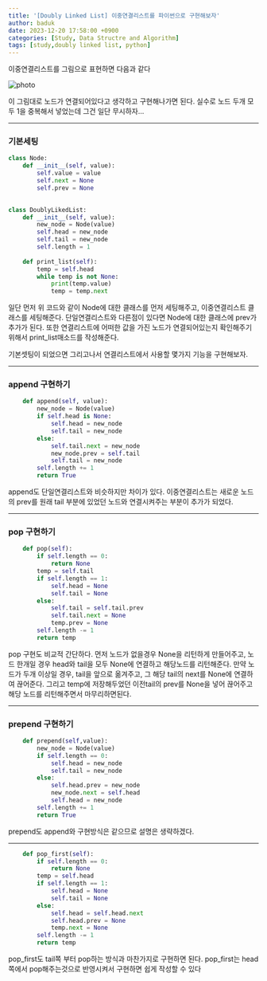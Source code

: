 ```yaml
---
title: '[Doubly Linked List] 이중연결리스트를 파이썬으로 구현해보자'
author: baduk
date: 2023-12-20 17:58:00 +0900
categories: [Study, Data Structre and Algorithm]
tags: [study,doubly linked list, python]
---
```

이중연결리스트를 그림으로 표현하면 다음과 같다

![photo](https://lh3.googleusercontent.com/pw/ABLVV856S-j7ixrf3-4lOik9eyri_NrrLsI6BwAWlSjicVOv0c8CmWerHvI3_wX0hJkj-BOopcSct0WVnJcAPbOlCsLCabPbsPWK40KyLSnXuF45BRtWOe9CV_30SdJWrzIdIua0rBt10veAi4RpaqZImG4=w940-h400-s-no-gm?authuser=0)

이 그림대로 노드가 연결되어있다고 생각하고 구현해나가면 된다. 실수로 노드 두개 모두 1을 중복해서 넣었는데 그건 일단 무시하자...

---
### 기본세팅

```python
class Node:
    def __init__(self, value):
        self.value = value
        self.next = None
        self.prev = None
    

class DoublyLikedList:
    def __init__(self, value):
        new_node = Node(value)
        self.head = new_node
        self.tail = new_node
        self.length = 1
    
    def print_list(self):
        temp = self.head
        while temp is not None:
            print(temp.value)
            temp = temp.next
```
일단 먼저 위 코드와 같이 Node에 대한 클래스를 먼저 세팅해주고, 이중연결리스트 클래스를 세팅해준다. 단일연결리스트와 다른점이 있다면 Node에 대한 클래스에 prev가 추가가 된다. 또한 연결리스트에 어떠한 값을 가진 노드가 연결되어있는지 확인해주기 위해서 print_list매소드를 작성해준다.

기본셋팅이 되었으면 그리고나서 연결리스트에서 사용할 몇가지 기능을 구현해보자.

---
### append 구현하기
```python
    def append(self, value):
        new_node = Node(value)
        if self.head is None:
            self.head = new_node
            self.tail = new_node
        else:
            self.tail.next = new_node
            new_node.prev = self.tail
            self.tail = new_node
        self.length += 1
        return True
```
append도 단일연결리스트와 비슷하지만 차이가 있다. 이중연결리스트는 새로운 노드의 prev를 원래 tail 부분에 있었던 노드와 연결시켜주는 부분이 추가가 되었다.

---
### pop 구현하기

```python
    def pop(self):
        if self.length == 0:
            return None
        temp = self.tail
        if self.length == 1:
            self.head = None
            self.tail = None
        else:
            self.tail = self.tail.prev
            self.tail.next = None
            temp.prev = None
        self.length -= 1
        return temp
```
pop 구현도 비교적 간단하다. 먼저 노드가 없을경우 None을 리턴하게 만들어주고, 노드 한개일 경우 head와 tail을 모두 None에 연결하고 해당노드를 리턴해준다. 만약 노드가 두개 이상일 경우, tail을 앞으로 옮겨주고, 그 해당 tail의 next를 None에 연결하여 끊어준다. 그리고 temp에 저장해두었던 이전tail의 prev를 None을 넣어 끊어주고 해당 노드를 리턴해주면서 마무리하면된다.

---
### prepend 구현하기
```python
    def prepend(self,value):
        new_node = Node(value)
        if self.length == 0:
            self.head = new_node
            self.tail = new_node
        else:
            self.head.prev = new_node
            new_node.next = self.head
            self.head = new_node
        self.length += 1
        return True
```
prepend도 append와 구현방식은 같으므로 설명은 생략하겠다.

---

```python
    def pop_first(self):
        if self.length == 0:
            return None
        temp = self.head
        if self.length == 1:
            self.head = None
            self.tail = None 
        else:
            self.head = self.head.next
            self.head.prev = None
            temp.next = None
        self.length -= 1
        return temp
```
pop_first도 tail쪽 부터 pop하는 방식과 마찬가지로 구현하면 된다. pop_first는 head쪽에서 pop해주는것으로 반영시켜서 구현하면 쉽게 작성할 수 있다

